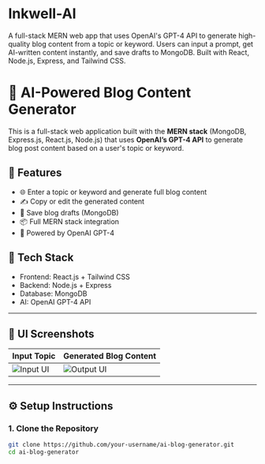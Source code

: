 # Inkwell-AI
A full-stack MERN web app that uses OpenAI's GPT-4 API to generate high-quality blog content from a topic or keyword. Users can input a prompt, get AI-written content instantly, and save drafts to MongoDB. Built with React, Node.js, Express, and Tailwind CSS.

# 🧠 AI-Powered Blog Content Generator

This is a full-stack web application built with the **MERN stack** (MongoDB, Express.js, React.js, Node.js) that uses **OpenAI’s GPT-4 API** to generate blog post content based on a user's topic or keyword.

## 🚀 Features

- 🌐 Enter a topic or keyword and generate full blog content
- ✍️ Copy or edit the generated content
- 💾 Save blog drafts (MongoDB)
- 📦 Full MERN stack integration
- 🤖 Powered by OpenAI GPT-4

## 🔧 Tech Stack

- Frontend: React.js + Tailwind CSS
- Backend: Node.js + Express
- Database: MongoDB
- AI: OpenAI GPT-4 API

---

## 📸 UI Screenshots

| Input Topic | Generated Blog Content |
|-------------|------------------------|
| ![Input UI](./screenshots/input-ui.png) | ![Output UI](./screenshots/output-ui.png) |

---

## ⚙️ Setup Instructions

### 1. Clone the Repository

```bash
git clone https://github.com/your-username/ai-blog-generator.git
cd ai-blog-generator

